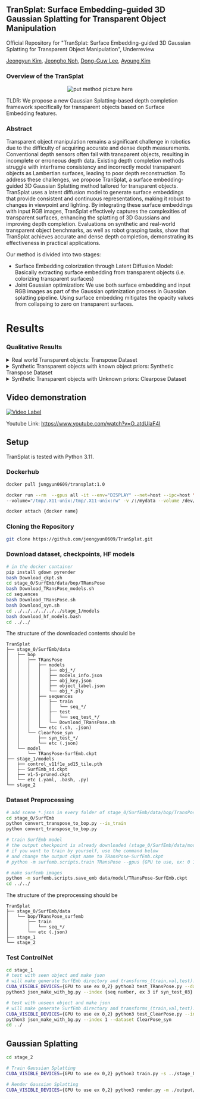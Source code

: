 ## TranSplat: Surface Embedding-guided 3D Gaussian Splatting for Transparent Object Manipulation

Official Repository for "TranSplat: Surface Embedding-guided 3D Gaussian Splatting for Transparent Object Manipulation", Underreview

<div align="left">  
  <a href="https://scholar.google.com/citations?hl=ko&user=vW2JtFAAAAAJ">Jeongyun Kim</a>,
  <a href="https://rpm.snu.ac.kr">Jeongho Noh</a>,
  <a href="https://scholar.google.com/citations?user=u6VDnlgAAAAJ&hl=ko&oi=ao">Dong-Guw Lee</a>,  
  <a href="https://ayoungk.github.io/">Ayoung Kim</a>
</div>


### Overview of the TranSplat

<div align="center">
  
![put method picture here](./assets/pipline.png)
</div>
TLDR: We propose a new Gaussian Splatting-based depth completion framework specifically for transparent objects based on Surface Embedding features.

### Abstract

Transparent object manipulation remains a significant challenge in robotics due to the difficulty of acquiring accurate and dense depth measurements. Conventional depth sensors often fail with transparent objects, resulting in incomplete or erroneous depth data. Existing depth completion methods struggle with interframe consistency and incorrectly model transparent objects as Lambertian surfaces, leading to poor depth reconstruction. To address these challenges, we propose TranSplat, a surface embedding-guided 3D Gaussian Splatting method tailored for transparent objects. TranSplat uses a latent diffusion model to generate surface embeddings that provide consistent and continuous representations, making it robust to changes in viewpoint and lighting. By integrating these surface embeddings with input RGB images, TranSplat effectively captures the complexities of transparent surfaces, enhancing the splatting of 3D Gaussians and improving depth completion. Evaluations on synthetic and real-world transparent object benchmarks, as well as robot grasping tasks, show that TranSplat achieves accurate and dense depth completion, demonstrating its effectiveness in practical applications.



Our method is divided into two stages:

- Surface Embedding colorization through Latent Diffusion Model: Basically extracting surface embedding from transparent objects (i.e. colorizing transparent surfaces) 
- Joint Gaussian optimization: We use both surface embedding and input RGB images as part of the Gaussian optimization process in Guassian splatting pipeline. Using surface embedding mitigates the opacity values from collapsing to zero on transparent surfaces.
  

# Results
### Qualitative Results 

<details>
  <summary>Real world Transparent objects: Transpose Dataset</summary>
  
<div align="center">
  
![put real transpose image here](./assets/real_TRansPose.png)
</div>

</details>

<details>
  <summary>Synthetic Transparent objects with known object priors: Synthetic Transpose Dataset</summary>
  
<div align="center">
  
![put synthetic transpose here](./assets/syn_TRansPose.png)

</div>

</details>


<details>
  <summary> Synthetic Transparent objects with Unknown priors: Clearpose Dataset </summary>
  
<div align="center">
  
![put clearpose here](./assets/syn_ClearPose.png)


</div>

</details>


## Video demonstration


[![Video Label](http://img.youtube.com/vi/O_atdUlaF4I/maxresdefault.jpg)](https://youtu.be/O_atdUlaF4I)

Youtube Link: https://www.youtube.com/watch?v=O_atdUlaF4I

## Setup

TranSplat is tested with Python 3.11. 

### Dockerhub

```sh
docker pull jungyun0609/transplat:1.0

docker run --rm  --gpus all -it --env="DISPLAY" --net=host --ipc=host \\
--volume="/tmp/.X11-unix:/tmp/.X11-unix:rw" -v /:/mydata --volume /dev/:/dev/ --name {docker name ex: transplat} jungyun0609/transplat:1.0

docker attach {docker name}
```

### Cloning the Repository

```sh
git clone https://github.com/jeongyun0609/TranSplat.git
```

### Download dataset, checkpoints, HF models

```sh
# in the docker container
pip install gdown pyrender
bash Download_ckpt.sh
cd stage_0/SurfEmb/data/bop/TRansPose
bash Download_TRansPose_models.sh
cd sequences
bash Download_TRansPose.sh
bash Download_syn.sh
cd ../../../../../../stage_1/models
bash download_hf_models.bash
cd ../../
```

The structure of the downloaded contents should be
```text
TranSplat
├── stage_0/SurfEmb/data
│   ├── bop
│   │   ├── TRansPose
│   │   │   ├── models
│   │   │   │   ├── obj_*/
│   │   │   │   ├── models_info.json
│   │   │   │   ├── obj_key.json
│   │   │   │   ├── object_label.json
│   │   │   │   └── obj_*.ply
│   │   │   ├── sequences
│   │   │   │   ├── train
│   │   │   │   │   └── seq_*/
│   │   │   │   ├── test
│   │   │   │   │   └── seq_test_*/
│   │   │   │   └── Download_TRansPose.sh
│   │   │   └── etc (.sh, .json)
│   │   └── ClearPose_syn
│   │       ├── syn_test_*/
│   │       └── etc (.json)
│   └── model
│       └── TRansPose-SurfEmb.ckpt
├── stage_1/models
│   ├── control_v11f1e_sd15_tile.pth
│   ├── SurfEmb_sd.ckpt
│   ├── v1-5-pruned.ckpt
│   └── etc (.yaml, .bash, .py)
└── stage_2
```

### Dataset Preprocessing

```sh
# add scene_*.json in every folder of stage_0/SurfEmb/data/bop/TransPose/(train,test)
cd stage_0/SurfEmb
python convert_transpose_to_bop.py --is_train
python convert_transpose_to_bop.py

# train SurfEmb model
# the output checkpoint is already downloaded (stage_0/SurfEmb/data/model/TRansPose-SurfEmb.ckpt)
# if you want to train by yourself, use the command below
# and change the output ckpt name to TRansPose-SurfEmb.ckpt
# python -m surfemb.scripts.train TRansPose --gpus {GPU to use, ex: 0 1}

# make surfemb images
python -m surfemb.scripts.save_emb data/model/TRansPose-SurfEmb.ckpt
cd ../../
```

The structure of the preprocessing should be
```text
TranSplat
├── stage_0/SurfEmb/data
│   └── bop/TRansPose_surfemb
│       ├── train
│       │   └── seq_*/
│       └── etc (.json)
├── stage_1
└── stage_2
```

### Test ControlNet
```sh
cd stage_1
# test with seen object and make json
# will make generate SurfEmb directory and transforms_(train,val,test).json in TRansPose/test/seq_test_{args.index}/cam_R
CUDA_VISIBLE_DEVICES={GPU to use ex 0,2} python3 test_TRansPose.py --dataset TRansPose --index {seq number, ex 3 if syn_test_03} --batch 4 --ckpt SurfEmb_sd.ckpt
python3 json_make_with_bg.py --index {seq number, ex 3 if syn_test_03} --dataset TRansPose

# test with unseen object and make json
# will make generate SurfEmb directory and transforms_(train,val,test).json in ClearPose_syn/seq_test_{args.index}/cam_R
CUDA_VISIBLE_DEVICES={GPU to use ex 0,2} python3 test_ClearPose.py --index 1 --batch 4 --ckpt SurfEmb_sd.ckpt
python3 json_make_with_bg.py --index 1 --dataset ClearPose_syn
cd ../
```

## Gaussian Splatting

```sh
cd stage_2

# Train Gaussian Splatting
CUDA_VISIBLE_DEVICES={GPU to use ex 0,2} python3 train.py -s ../stage_0/SurfEmb/data/bop/TRansPose/test/seq_test_01/cam_R/ -m ./output/{name}

# Render Gaussian Splatting
CUDA_VISIBLE_DEVICES={GPU to use ex 0,2} python3 render.py -m ./output/{name}
```


